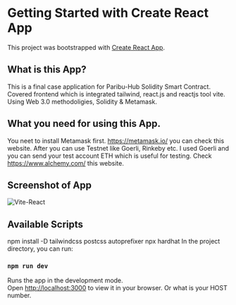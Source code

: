 # Getting Started with Create React App

This project was bootstrapped with [Create React App](https://github.com/facebook/create-react-app).

## What is this App?

This is a final case application for Paribu-Hub Solidity Smart Contract. Covered frontend which is integrated tailwind, react.js and reactjs tool vite. Using Web 3.0 methodoligies, Solidity & Metamask.

## What you need for using this App.
You neet to install Metamask first.
https://metamask.io/ you can check this website. After you can use Testnet like Goerli, Rinkeby etc. I used Goerli and you can send your test account ETH which is useful for testing. Check https://www.alchemy.com/ this website.

## Screenshot of App
![Vite-React](https://user-images.githubusercontent.com/25801979/213933654-98e0543d-b940-4b50-aaa1-213c46e31215.png)



## Available Scripts
npm install -D tailwindcss postcss autoprefixer
npx hardhat
In the project directory, you can run:
### `npm run dev`

Runs the app in the development mode.\
Open [http://localhost:3000](http://localhost:3000) to view it in your browser. Or what is your HOST number.
